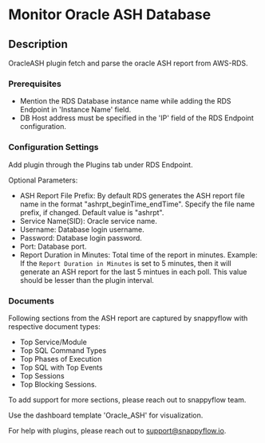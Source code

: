 # Monitor Oracle ASH Database

## Description

OracleASH plugin fetch and parse the oracle ASH report from AWS-RDS.

### Prerequisites

- Mention the RDS Database instance name while adding the RDS Endpoint in 'Instance Name' field.
- DB Host address must be specified in the 'IP' field of the RDS Endpoint configuration.

### Configuration Settings

Add plugin through the Plugins tab under RDS Endpoint.

Optional Parameters:

- ASH Report File Prefix: By default RDS generates the ASH report file name in the format "ashrpt_beginTime_endTime". Specify the file name prefix, if changed. Default value is "ashrpt".
- Service Name(SID): Oracle service name.
- Username: Database login username.
- Password: Database login password.
- Port: Database port.
- Report Duration in Minutes: Total time of the report in minutes. 
Example: If the `Report Duration in Minutes` is set to 5 minutes, then it will generate an ASH report for the last 5 mintues in each poll.
This value should be lesser than the plugin interval.


### Documents

Following sections from the ASH report are captured by snappyflow with respective document types:

- Top Service/Module
- Top SQL Command Types
- Top Phases of Execution
- Top SQL with Top Events
- Top Sessions
- Top Blocking Sessions.

To add support for more sections, please reach out to snappyflow team.


Use the dashboard template 'Oracle_ASH' for visualization.



For help with plugins, please reach out to [support@snappyflow.io](mailto:support@snappyflow.io).